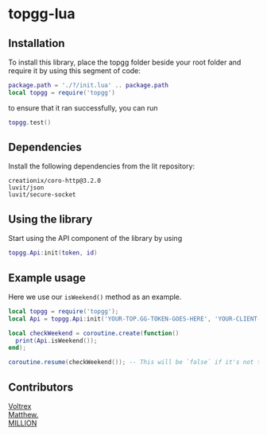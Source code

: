 # topgg-lua
## Installation
To install this library, place the topgg folder beside your root folder and require it by using this segment of code:
```lua
package.path = './?/init.lua' .. package.path
local topgg = require('topgg')
```
to ensure that it ran successfully, you can run
```lua
topgg.test()
```

## Dependencies
Install the following dependencies from the lit repository:
```
creationix/coro-http@3.2.0
luvit/json
luvit/secure-socket
```

## Using the library
Start using the API component of the library by using 
```lua
topgg.Api:init(token, id)
```

## Example usage
Here we use our `isWeekend()` method as an example.
```lua
local topgg = require('topgg');
local Api = topgg.Api:init('YOUR-TOP.GG-TOKEN-GOES-HERE', 'YOUR-CLIENT-ID-GOES-HERE');

local checkWeekend = coroutine.create(function()
  print(Api.isWeekend());
end);

coroutine.resume(checkWeekend()); -- This will be `false` if it's not the weekends but it'll be `true` when it's the weekends.
```

## Contributors
[Voltrex](https://github.com/VoltrexMaster)<br>[Matthew.](https://github.com/matthewthechickenman)<br>[MILLION](https://github.com/Million900o)
